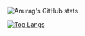 ![Anurag's GitHub stats](https://github-readme-stats.vercel.app/api?username=ksera524&show_icons=true&theme=radical)

[![Top Langs](https://github-readme-stats.vercel.app/api/top-langs/?username=ksera524)](https://github.com/anuraghazra/github-readme-stats&show_icons=true&theme=radical)
